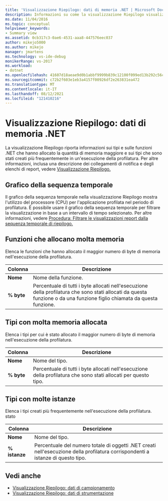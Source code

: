 ```yaml
---
title: 'Visualizzazione Riepilogo: dati di memoria .NET | Microsoft Docs'
description: Informazioni su come la visualizzazione Riepilogo visualizza informazioni sulle funzioni e sui tipi .NET che hanno allocato la maggior parte della memoria.
ms.date: 11/04/2016
ms.topic: conceptual
helpviewer_keywords:
- Summary view
ms.assetid: 0cb317c3-0ae6-4531-aaa8-447576eec037
author: mikejo5000
ms.author: mikejo
manager: jmartens
ms.technology: vs-ide-debug
monikerRange: vs-2017
ms.workload:
- dotnet
ms.openlocfilehash: 41607d18aeae9d0b1abbf9999b839c12100f099ed13b292c56c045fc28a4c5fa
ms.sourcegitcommit: c72b2f603e1eb3a4157f00926df2e263831ea472
ms.translationtype: MT
ms.contentlocale: it-IT
ms.lasthandoff: 08/12/2021
ms.locfileid: "121410216"
---
```

# <a name="summary-view---net-memory-data"></a>Visualizzazione Riepilogo: dati di memoria .NET
La visualizzazione Riepilogo riporta informazioni sui tipi e sulle funzioni .NET che hanno allocato la quantità di memoria maggiore e sui tipi che sono stati creati più frequentemente in un'esecuzione della profilatura. Per altre informazioni, inclusa una descrizione dei collegamenti di notifica e degli elenchi di report, vedere [Visualizzazione Riepilogo.](../profiling/summary-view.md)

## <a name="timeline-graph"></a>Grafico della sequenza temporale
 Il grafico della sequenza temporale nella visualizzazione Riepilogo mostra l'utilizzo del processore (CPU) per l'applicazione profilata nel periodo di profilatura. È possibile usare il grafico della sequenza temporale per filtrare la visualizzazione in base a un intervallo di tempo selezionato. Per altre informazioni, vedere [Procedura: Filtrare le visualizzazioni report dalla sequenza temporale di riepilogo.](../profiling/how-to-filter-report-views-from-the-summary-timeline.md)

## <a name="functions-allocating-most-memory"></a>Funzioni che allocano molta memoria
 Elenca le funzioni che hanno allocato il maggior numero di byte di memoria nell'esecuzione della profilatura.

|Colonna|Descrizione|
|------------|-----------------|
|**Nome**|Nome della funzione.|
|**% byte**|Percentuale di tutti i byte allocati nell'esecuzione della profilatura che sono stati allocati da questa funzione o da una funzione figlio chiamata da questa funzione.|

## <a name="types-with-most-memory-allocated"></a>Tipi con molta memoria allocata
 Elenca i tipi per cui è stato allocato il maggior numero di byte di memoria nell'esecuzione della profilatura.

|Colonna|Descrizione|
|------------|-----------------|
|**Nome**|Nome del tipo.|
|**% byte**|Percentuale di tutti i byte allocati nell'esecuzione della profilatura che sono stati allocati per questo tipo.|

## <a name="types-with-most-instances"></a>Tipi con molte istanze
 Elenca i tipi creati più frequentemente nell'esecuzione della profilatura. stato

|Colonna|Descrizione|
|------------|-----------------|
|**Nome**|Nome del tipo.|
|**% istanze**|Percentuale del numero totale di oggetti .NET creati nell'esecuzione della profilatura corrispondenti a istanze di questo tipo.|

## <a name="see-also"></a>Vedi anche
- [Visualizzazione Riepilogo: dati di campionamento](../profiling/summary-view-sampling-data.md)
- [Visualizzazione Riepilogo: dati di strumentazione](../profiling/summary-view-instrumentation-data.md)

